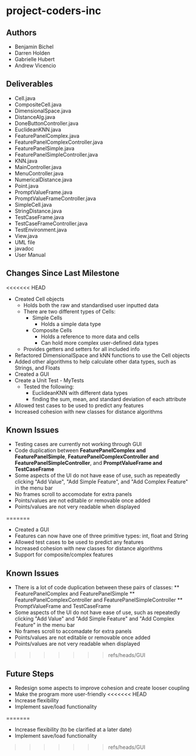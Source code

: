 # **project-coders-inc**

## Authors
* Benjamin Bichel
* Darren Holden
* Gabrielle Hubert
* Andrew Vicencio

## Deliverables
* Cell.java
* CompositeCell.java
* DimensionalSpace.java
* DistanceAlg.java
* DoneButtonController.java
* EuclideanKNN.java
* FeaturePanelComplex.java
* FeaturePanelComplexController.java
* FeaturePanelSimple.java
* FeaturePanelSimpleController.java
* KNN.java
* MainController.java
* MenuController.java
* NumericalDistance.java
* Point.java
* PromptValueFrame.java
* PromptValueFrameController.java
* SimpleCell.java
* StringDistance.java
* TestCaseFrame.java
* TestCaseFrameController.java
* TestEnvironment.java
* View.java
* UML file
* javadoc
* User Manual


## Changes Since Last Milestone
<<<<<<< HEAD
* Created Cell objects
	* Holds both the raw and standardised user inputted data
	* There are two different types of Cells:
		* Simple Cells
			- Holds a simple data type
		* Composite Cells
			- Holds a reference to more data and cells
			- Can hold more complex user-defined data types
	* Provides getters and setters for all included info
* Refactored DimensionalSpace and kNN functions to use the Cell objects
* Added other algorithms to help calculate other data types, such as Strings, and Floats
* Created a GUI
* Create a Unit Test - MyTests
	* Tested the following:
		- EuclideanKNN with different data types
		- finding the sum, mean, and standard deviation of each attribute
* Allowed test cases to be used to predict any features
* Increased cohesion with new classes for distance algorithms

## Known Issues
* Testing cases are currently not working through GUI
* Code duplication between **FeaturePanelComplex and FeaturePanelSimple**, **FeaturePanelComplexController and FeaturePanelSimpleController**, and **PromptValueFrame and TestCaseFrame**
* Some aspects of the UI do not have ease of use, such as repeatedly clicking "Add Value", "Add Simple Feature", and "Add Complex Feature" in the menu bar
* No frames scroll to accomodate for extra panels
* Points/values are not editable or removable once added
* Points/values are not very readable when displayed

=======
* Created a GUI
* Features can now have one of three primitive types: int, float and String
* Allowed test cases to be used to predict any features
* Increased cohesion with new classes for distance algorithms
* Support for composite/complex features


## Known Issues
* There is a lot of code duplication between these pairs of classes:
** FeaturePanelComplex and FeaturePanelSimple
** FeaturePanelComplexController and FeaturePanelSimpleController
** PromptValueFrame and TestCaseFrame
* Some aspects of the UI do not have ease of use, such as repeatedly clicking "Add Value" and "Add Simple Feature" and "Add Complex Feature" in the menu bar
* No frames scroll to accomadate for extra panels
* Points/values are not editable or removable once added
* Points/values are not very readable when displayed
>>>>>>> refs/heads/GUI

## Future Steps
* Redesign some aspects to improve cohesion and create looser coupling
* Make the program more user-friendly
<<<<<<< HEAD
* Increase flexibility
* Implement save/load functionality







=======
* Increase flexibility (to be clarified at a later date)
* Implement save/load functionality
>>>>>>> refs/heads/GUI
